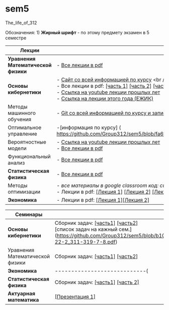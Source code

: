 # sem5
The_life_of_312

Обозначения:  1) **Жирный шрифт** - по этому предмету экзамен в 5 семестре


| Лекции  | Материалы |
| ------------- | ------------- |
| **Уравнения Математической физики**  | - [Все лекции в pdf](https://github.com/Group312/sem5/blob/76f70f386d1b84c0e4e1481fbfdbfb64c6274d3f/Urmaty_lektsii.pdf)  |
| **Основы кибернетики**  | - [Сайт со всей информацией по курсу](https://mk.cs.msu.ru/index.php/%D0%9E%D1%81%D0%BD%D0%BE%D0%B2%D1%8B_%D0%BA%D0%B8%D0%B1%D0%B5%D1%80%D0%BD%D0%B5%D1%82%D0%B8%D0%BA%D0%B8_(2-%D0%B9_%D0%BF%D0%BE%D1%82%D0%BE%D0%BA,_3_%D0%BA%D1%83%D1%80%D1%81)) <br /> - код в google classroom: c7xeepo <br /> - Все лекции в pdf: [[часть 1]](https://github.com/Group312/sem5/blob/14e0c3e6e55c1af0ab3f355da08194e3dbdd4a08/OK_Chast_1_2017_311-319.pdf) [[часть 2]](https://github.com/Group312/sem5/blob/14e0c3e6e55c1af0ab3f355da08194e3dbdd4a08/OK_Chast_2_2017_311-319.pdf) [[часть 3]](https://github.com/Group312/sem5/blob/14e0c3e6e55c1af0ab3f355da08194e3dbdd4a08/OK_Chast_3_2017_311-319.pdf)  [[часть 4]](https://github.com/Group312/sem5/blob/14e0c3e6e55c1af0ab3f355da08194e3dbdd4a08/OK_Chast_4_2017_311-319.pdf)<br /> - [Ссылка на youtube лекции прошлых лет](https://www.youtube.com/playlist?list=PLcsjsqLLSfNBAbnPh-BshH950tTYdGGmR) <br /> - [Ссылка на лекции этого года (ЕЖИК)](https://youtube.com/playlist?list=PLhe7c-LCgl4KNG5fRRKBrF-BJso-M1mdZ)| 
| Методы машинного обучения  | - [Git со всей информацией по курсу и записями лекций](https://github.com/MSU-ML-COURSE/ML-COURSE-22-23)  |
| Оптимальное управление  | -[информация по курсу] ( https://github.com/Group312/sem5/blob/fa6fed8d652e6286118038b57976d26db2c0b342/%D0%A2%D0%B5%D0%BA%D1%81%D1%82%20%D0%B8%D0%BD%D1%81%D1%82%D1%80%D1%83%D0%BA%D1%86%D0%B8%D0%B8%20%D0%B4%D0%BB%D1%8F%20%D0%BA%D1%83%D1%80%D1%81%D0%B0%20%D0%9E%D0%BF%D1%82%D0%B8%D0%BC%D0%B0%D0%BB%D1%8C%D0%BD%D0%BE%D0%B5%20%D0%A3%D0%BF%D1%80%D0%B0%D0%B2%D0%BB%D0%B5%D0%BD%D0%B8%D0%B5.pdf)  |
| Вероятностные модели  | - [Ссылка на youtube лекции прошлых лет](https://youtube.com/playlist?list=PLcsjsqLLSfNBx9exF_geaBYYWuSwNE1sI)<br /> - [Все лекции в pdf](https://github.com/Group312/sem5/blob/63dc86c6bf488e4ca974fd27905854b51396a2da/probabilistic-model-M.pdf) |
| Функциональный анализ  | - [Все лекции в pdf](https://github.com/Group312/sem5/blob/7894849c9056d792966e73c90dce8a057b541da3/40470-39397.pdf)  |
| **Статистическая физика**  | - [Все лекции в pdf](https://github.com/Group312/sem5/blob/1b391ec2ac3f99fcf8e1d3ae8654bf3be38b0aa6/2021_Lektsii_Andreev.pdf)   |
| Методы оптимизации  | - *все материалы в google classroom код: cuukui5* <br /> - Лекции в pdf: [[Лекция 1]](https://github.com/Group312/sem5/blob/ea5102a17f5ea16135c339f6b83920da91245301/OM%20lectures%20up%20to%20Sept%208%202022.pdf) [[Лекция 2]](https://github.com/Group312/sem5/blob/0dfff65798db1a8a4f282f9cdf42c2d6f0280a85/OM%20lectures%20up%20to%20Sept%2015%202022-8-14.pdf) [[Лекция 3]](https://github.com/Group312/sem5/blob/0dfff65798db1a8a4f282f9cdf42c2d6f0280a85/OM%20lectures%20up%20to%20Sept%2015%202022-15-22.pdf)|
| **Экономика**  | - Лекции в pdf: [[Лекция 1]](https://github.com/Group312/sem5/blob/92d5e7bc870c723c8130a83d13f9243193a17a1e/Lektsia_1_Predprinimatelstvo.pdf)[[Лекция 2]](https://github.com/Group312/sem5/blob/333dde79d4cce9755efe629021f4f362d93a6b31/%D0%9B%D0%B5%D0%BA%D1%86%D0%B8%D1%8F-2.-%D0%A6%D0%B5%D0%BD%D0%BE%D0%BE%D0%B1%D1%80%D0%B0%D0%B7%D0%BE%D0%B2%D0%B0%D0%BD%D0%B8%D0%B5....pdf)|

| Семинары  | Материалы | 
| ------------- | -------------  | 
| **Основы кибернетики**  | Сборник задач: [[часть1]](https://github.com/Group312/sem5/blob/97079b1b0844aac94b44d57194d34d7909b7e968/%D0%97%D0%B0%D0%B4%D0%B0%D1%87%D0%B8%20%D0%B8%20%D1%83%D0%BF%D1%80%D0%B0%D0%B6%D0%BD%D0%B5%D0%BD%D0%B8%D1%8F%20%D0%BF%D0%BE%20%D0%B4%D0%B8%D1%81%D0%BA%D1%80%D0%B5%D1%82%D0%BD%D0%BE%D0%B9%20%D0%BC%D0%B0%D1%82%D0%B5%D0%BC%D0%B0%D1%82%D0%B8%D0%BA%D0%B5%20%D0%93%D0%B0%D0%B2%D1%80%D0%B8%D0%BB%D0%BE%D0%B2%20%D0%93.%D0%9F.%20%D0%A1%D0%B0%D0%BF%D0%BE%D0%B6%D0%B5%D0%BD%D0%BA%D0%BE%20%D0%90.%D0%90.%202005%20(1)-1-300.pdf) [[часть2]](https://github.com/Group312/sem5/blob/97079b1b0844aac94b44d57194d34d7909b7e968/%D0%97%D0%B0%D0%B4%D0%B0%D1%87%D0%B8%20%D0%B8%20%D1%83%D0%BF%D1%80%D0%B0%D0%B6%D0%BD%D0%B5%D0%BD%D0%B8%D1%8F%20%D0%BF%D0%BE%20%D0%B4%D0%B8%D1%81%D0%BA%D1%80%D0%B5%D1%82%D0%BD%D0%BE%D0%B9%20%D0%BC%D0%B0%D1%82%D0%B5%D0%BC%D0%B0%D1%82%D0%B8%D0%BA%D0%B5%20%D0%93%D0%B0%D0%B2%D1%80%D0%B8%D0%BB%D0%BE%D0%B2%20%D0%93.%D0%9F.%20%D0%A1%D0%B0%D0%BF%D0%BE%D0%B6%D0%B5%D0%BD%D0%BA%D0%BE%20%D0%90.%D0%90.%202005%20(1)-300-416.pdf) <br /> [список задач на кажный сем.] (https://github.com/Group312/sem5/blob/b10c93d25e964f8bec60d9172abb84a4f9a00b74/Kurs_OK-22-2_311-319-7-8.pdf) |
| Уравнения Математической физики  | Сборник задач: [[часть1]](https://github.com/Group312/sem5/blob/ae4f2440d91055f6c1c158d687c17e0458343e18/Zadachnik-1-40.pdf) [[часть2]](https://github.com/Group312/sem5/blob/ae4f2440d91055f6c1c158d687c17e0458343e18/Zadachnik-41-81.pdf) |
| **Экономика**  | ----------------------------(   | 
| **Статистическая физика**  | Сборник задач: [[часть1]](https://github.com/Group312/sem5/blob/cc5db8e0c40133c745a63a8b67a280955f7dcdf2/Thermodynamics_and_statistical_physics_for_math%20(2)-1-44.pdf) [[часть 2]](https://github.com/Group312/sem5/blob/cc5db8e0c40133c745a63a8b67a280955f7dcdf2/Thermodynamics_and_statistical_physics_for_math%20(2)-45-88.pdf)  | 
| **Актуарная математика**  | [[Презентация 1]](https://github.com/Group312/sem5/blob/c51b5d4a7a18517cf6f0080a67b42d82551d71e7/AM2022_L2p.pdf)   | 

